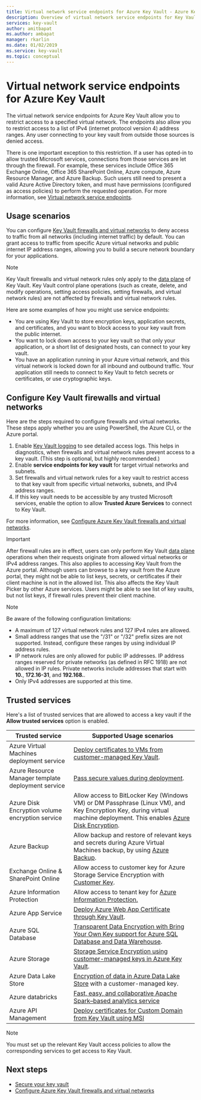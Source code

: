 ```yaml
---
title: Virtual network service endpoints for Azure Key Vault - Azure Key Vault | Microsoft Docs
description: Overview of virtual network service endpoints for Key Vault
services: key-vault
author: amitbapat
ms.author: ambapat
manager: rkarlin
ms.date: 01/02/2019
ms.service: key-vault
ms.topic: conceptual
---
```

# Virtual network service endpoints for Azure Key Vault

The virtual network service endpoints for Azure Key Vault allow you to restrict access to a specified virtual network. The endpoints also allow you to restrict access to a list of IPv4 (internet protocol version 4) address ranges. Any user connecting to your key vault from outside those sources is denied access.

There is one important exception to this restriction. If a user has opted-in to allow trusted Microsoft services, connections from those services are let through the firewall. For example, these services include Office 365 Exchange Online, Office 365 SharePoint Online, Azure compute, Azure Resource Manager, and Azure Backup. Such users still need to present a valid Azure Active Directory token, and must have permissions (configured as access policies) to perform the requested operation. For more information, see [Virtual network service endpoints](../virtual-network/virtual-network-service-endpoints-overview.md).

## Usage scenarios

You can configure [Key Vault firewalls and virtual networks](key-vault-network-security.md) to deny access to traffic from all networks (including internet traffic) by default. You can grant access to traffic from specific Azure virtual networks and public internet IP address ranges, allowing you to build a secure network boundary for your applications.

> [!NOTE]
> Key Vault firewalls and virtual network rules only apply to the [data plane](../key-vault/key-vault-secure-your-key-vault.md#data-plane-access-control) of Key Vault. Key Vault control plane operations (such as create, delete, and modify operations, setting access policies, setting firewalls, and virtual network rules) are not affected by firewalls and virtual network rules.

Here are some examples of how you might use service endpoints:

* You are using Key Vault to store encryption keys, application secrets, and certificates, and you want to block access to your key vault from the public internet.
* You want to lock down access to your key vault so that only your application, or a short list of designated hosts, can connect to your key vault.
* You have an application running in your Azure virtual network, and this virtual network is locked down for all inbound and outbound traffic. Your application still needs to connect to Key Vault to fetch secrets or certificates, or use cryptographic keys.

## Configure Key Vault firewalls and virtual networks

Here are the steps required to configure firewalls and virtual networks. These steps apply whether you are using PowerShell, the Azure CLI, or the Azure portal.

1. Enable [Key Vault logging](key-vault-logging.md) to see detailed access logs. This helps in diagnostics, when firewalls and virtual network rules prevent access to a key vault. (This step is optional, but highly recommended.)
2. Enable **service endpoints for key vault** for target virtual networks and subnets.
3. Set firewalls and virtual network rules for a key vault to restrict access to that key vault from specific virtual networks, subnets, and IPv4 address ranges.
4. If this key vault needs to be accessible by any trusted Microsoft services, enable the option to allow **Trusted Azure Services** to connect to Key Vault.

For more information, see [Configure Azure Key Vault firewalls and virtual networks](key-vault-network-security.md).

> [!IMPORTANT]
> After firewall rules are in effect, users can only perform Key Vault [data plane](../key-vault/key-vault-secure-your-key-vault.md#data-plane-access-control) operations when their requests originate from allowed virtual networks or IPv4 address ranges. This also applies to accessing Key Vault from the Azure portal. Although users can browse to a key vault from the Azure portal, they might not be able to list keys, secrets, or certificates if their client machine is not in the allowed list. This also affects the Key Vault Picker by other Azure services. Users might be able to see list of key vaults, but not list keys, if firewall rules prevent their client machine.


> [!NOTE]
> Be aware of the following configuration limitations:
> * A maximum of 127 virtual network rules and 127 IPv4 rules are allowed. 
> * Small address ranges that use the "/31" or "/32" prefix sizes are not supported. Instead, configure these ranges by using individual IP address rules.
> * IP network rules are only allowed for public IP addresses. IP address ranges reserved for private networks (as defined in RFC 1918) are not allowed in IP rules. Private networks include addresses that start with **10.**, **172.16-31**, and **192.168.**. 
> * Only IPv4 addresses are supported at this time.

## Trusted services

Here's a list of trusted services that are allowed to access a key vault if the **Allow trusted services** option is enabled.

|Trusted service|Supported Usage scenarios|
| --- | --- |
|Azure Virtual Machines deployment service|[Deploy certificates to VMs from customer-managed Key Vault](https://blogs.technet.microsoft.com/kv/2016/09/14/updated-deploy-certificates-to-vms-from-customer-managed-key-vault/).|
|Azure Resource Manager template deployment service|[Pass secure values during deployment](../azure-resource-manager/resource-manager-keyvault-parameter.md).|
|Azure Disk Encryption volume encryption service|Allow access to BitLocker Key (Windows VM) or DM Passphrase (Linux VM), and Key Encryption Key, during virtual machine deployment. This enables [Azure Disk Encryption](../security/azure-security-disk-encryption.md).|
|Azure Backup|Allow backup and restore of relevant keys and secrets during Azure Virtual Machines backup, by using [Azure Backup](../backup/backup-introduction-to-azure-backup.md).|
|Exchange Online & SharePoint Online|Allow access to customer key for Azure Storage Service Encryption with [Customer Key](https://support.office.com/article/Controlling-your-data-in-Office-365-using-Customer-Key-f2cd475a-e592-46cf-80a3-1bfb0fa17697).|
|Azure Information Protection|Allow access to tenant key for [Azure Information Protection.](https://docs.microsoft.com/azure/information-protection/what-is-information-protection)|
|Azure App Service|[Deploy Azure Web App Certificate through Key Vault](https://azure.github.io/AppService/2016/05/24/Deploying-Azure-Web-App-Certificate-through-Key-Vault.html).|
|Azure SQL Database|[Transparent Data Encryption with Bring Your Own Key support for Azure SQL Database and Data Warehouse](../sql-database/transparent-data-encryption-byok-azure-sql.md?view=sql-server-2017&viewFallbackFrom=azuresqldb-current).|
|Azure Storage|[Storage Service Encryption using customer-managed keys in Azure Key Vault](../storage/common/storage-service-encryption-customer-managed-keys.md).|
|Azure Data Lake Store|[Encryption of data in Azure Data Lake Store](../data-lake-store/data-lake-store-encryption.md) with a customer-managed key.|
|Azure databricks|[Fast, easy, and collaborative Apache Spark–based analytics service](../azure-databricks/what-is-azure-databricks.md)|
|Azure API Management|[Deploy certificates for Custom Domain from Key Vault using MSI](../api-management/api-management-howto-use-managed-service-identity.md#use-the-managed-service-identity-to-access-other-resources)|



> [!NOTE]
> You must set up the relevant Key Vault access policies to allow the corresponding services to get access to Key Vault.

## Next steps

* [Secure your key vault](key-vault-secure-your-key-vault.md)
* [Configure Azure Key Vault firewalls and virtual networks](key-vault-network-security.md)
